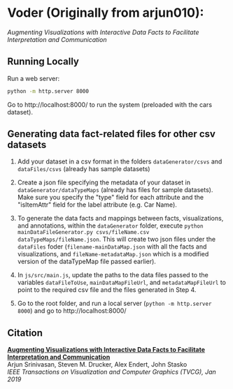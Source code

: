 # Voder (Originally from arjun010):
*Augmenting Visualizations with Interactive Data Facts to Facilitate Interpretation and Communication*

## Running Locally

Run a web server:

```bash
python -m http.server 8000
```

Go to http://localhost:8000/ to run the system (preloaded with the cars dataset).

## Generating data fact-related files for other csv datasets

1. Add your dataset in a csv format in the folders `dataGenerator/csvs` and `dataFiles/csvs` (already has sample datasets)

2. Create a json file specifying the metadata of your dataset in `dataGenerator/dataTypeMaps` (already has files for sample datasets). Make sure you specify the "type" field for each attribute and the "isItemAttr" field for the label attribute (e.g. Car Name).

3. To generate the data facts and mappings between facts, visualizations, and annotations, within the `dataGenerator` folder, execute `python mainDataFileGenerator.py csvs/fileName.csv dataTypeMaps/fileName.json`. This will create two json files under the `dataFiles` foder (`filename-mainDataMap.json` with all the facts and visualizations, and `fileName-metadataMap.json` which is a modified version of the dataTypeMap file passed earlier).

4. In `js/src/main.js`, update the paths to the data files passed to the variables `dataFileToUse`, `mainDataMapFileUrl`, and `metadataMapFileUrl` to point to the required csv file and the files generated in Step 4.

5. Go to the root folder, and run a local server (`python -m http.server 8000`) and go to http://localhost:8000/

## Citation

**[Augmenting Visualizations with Interactive Data Facts to Facilitate Interpretation and Communication][project]**  
Arjun Srinivasan, Steven M. Drucker, Alex Endert, John Stasko<br/>
*IEEE Transactions on Visualization and Computer Graphics (TVCG), Jan 2019*<br/>

[project]:https://arjun010.github.io/individual-projects/voder.html
